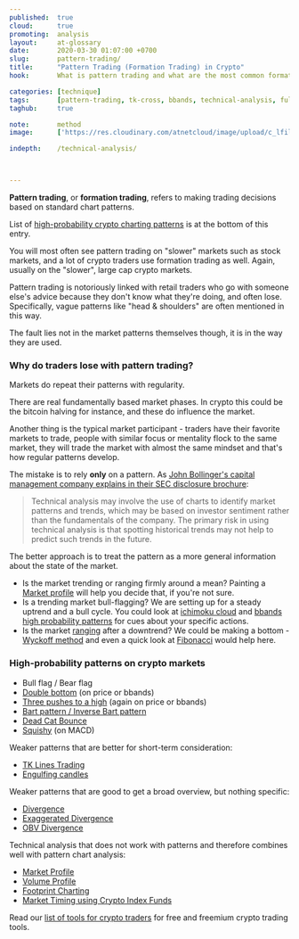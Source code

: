 ```yaml
---
published:  true
cloud:      true
promoting:  analysis
layout:     at-glossary
date:       2020-03-30 01:07:00 +0700
slug:       pattern-trading/
title:      "Pattern Trading (Formation Trading) in Crypto"
hook:       What is pattern trading and what are the most common formation patterns to watch for in crypto.

categories: [technique]
tags:       [pattern-trading, tk-cross, bbands, technical-analysis, fulcrum-bottom, wyckoff]
taghub:     true

note:       method
image:      ['https://res.cloudinary.com/atnetcloud/image/upload/c_lfill,h_360,w_700/v1599206541/atnet/_glossary/geometric-pattern_ctc43d.jpg']

indepth:    /technical-analysis/



---
```


**Pattern trading**, or **formation trading**, refers to making trading decisions based on standard chart patterns.

List of [high-probability crypto charting patterns](/glossary/pattern-trading/#list) is at the bottom of this entry.

<!--more-->


You will most often see pattern trading on "slower" markets such as stock markets, and a lot of crypto traders use formation trading as well. Again, usually on the "slower", large cap crypto markets.

Pattern trading is notoriously linked with retail traders who go with someone else's advice because they don't know what they're doing, and often lose. Specifically, vague patterns like "head & shoulders" are often mentioned in this way.

The fault lies not in the market patterns themselves though, it is in the way they are used.


### Why do traders lose with pattern trading?

Markets do repeat their patterns with regularity.

There are real fundamentally based market phases. In crypto this could be the bitcoin halving for instance, and these do influence the market.

Another thing is the typical market participant - traders have their favorite markets to trade, people with similar focus or mentality flock to the same market, they will trade the market with almost the same mindset and that's how regular patterns develop.

The mistake is to rely **only** on a pattern. As [John Bollinger's capital management company explains in their SEC disclosure brochure](https://2581ccf3-c620-4083-bcf2-4e32010c04dc.filesusr.com/ugd/58be43_1b0ed41ed411488c9dc827821c888bc7.pdf):

> Technical analysis may involve the use of charts to identify market patterns and trends, which may be based on investor sentiment rather than the fundamentals of the company. The primary risk in using technical analysis is that spotting historical trends may not help to predict such trends in the future.

The better approach is to treat the pattern as a more general information about the state of the market.

* Is the market trending or ranging firmly around a mean? Painting a [Market profile](/glossary/market-profile/) will help you decide that, if you're not sure.
* Is a trending market bull-flagging? We are setting up for a steady uptrend and a bull cycle. You could look at [ichimoku cloud](/glossary/ichimoku/) and [bbands high probability patterns](/glossary/bbands/) for cues about your specific actions.
* Is the market [ranging](/glossary/sideways/) after a downtrend? We could be making a bottom - [Wyckoff method](/strategy/wyckoff-ranging-markets/) and even a quick look at [Fibonacci](/strategy/fibs/) would help here.

<div id="list"></div>

### High-probability patterns on crypto markets

* Bull flag / Bear flag
* [Double bottom](/glossary/bbands/) (on price or bbands)
* [Three pushes to a high](/glossary/bbands/) (again on price or bbands)
* [Bart pattern / Inverse Bart pattern](/glossary/bart/)
* [Dead Cat Bounce](/glossary/dcb)
* [Squishy](/glossary/squishy/) (on MACD)

Weaker patterns that are better for short-term consideration:

* [TK Lines Trading](/glossary/tk-lines/)
* [Engulfing candles](/glossary/engulfing/)

Weaker patterns that are good to get a broad overview, but nothing specific:

* [Divergence](/glossary/divergence/)
* [Exaggerated Divergence](/glossary/exaggerated-divergence/)
* [OBV Divergence](/scriptspotlight-obv-div/)

Technical analysis that does not work with patterns and therefore combines well with pattern chart analysis:

* [Market Profile](/glossary/market-profile/)
* [Volume Profile](/glossary/vpvr/)
* [Footprint Charting](/glossary/footprint-trading/)
* [Market Timing using Crypto Index Funds](/strategy/timing/)

Read our [list of tools for crypto traders](/tools/) for free and freemium crypto trading tools.
